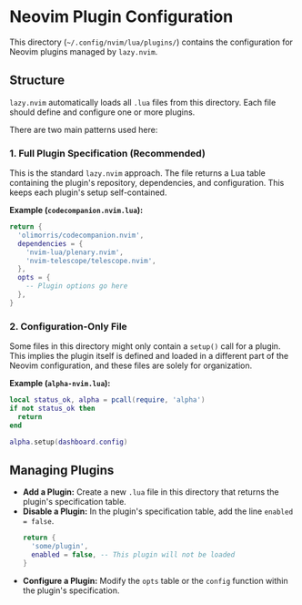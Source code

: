 # Neovim Plugin Configuration

This directory (`~/.config/nvim/lua/plugins/`) contains the configuration for Neovim plugins managed by `lazy.nvim`.

## Structure

`lazy.nvim` automatically loads all `.lua` files from this directory. Each file should define and configure one or more plugins.

There are two main patterns used here:

### 1. Full Plugin Specification (Recommended)

This is the standard `lazy.nvim` approach. The file returns a Lua table containing the plugin's repository, dependencies, and configuration. This keeps each plugin's setup self-contained.

**Example (`codecompanion.nvim.lua`):**
```lua
return {
  'olimorris/codecompanion.nvim',
  dependencies = {
    'nvim-lua/plenary.nvim',
    'nvim-telescope/telescope.nvim',
  },
  opts = {
    -- Plugin options go here
  },
}
```

### 2. Configuration-Only File

Some files in this directory might only contain a `setup()` call for a plugin. This implies the plugin itself is defined and loaded in a different part of the Neovim configuration, and these files are solely for organization.

**Example (`alpha-nvim.lua`):**
```lua
local status_ok, alpha = pcall(require, 'alpha')
if not status_ok then
  return
end

alpha.setup(dashboard.config)
```

## Managing Plugins

*   **Add a Plugin:** Create a new `.lua` file in this directory that returns the plugin's specification table.
*   **Disable a Plugin:** In the plugin's specification table, add the line `enabled = false`.
    ```lua
    return {
      'some/plugin',
      enabled = false, -- This plugin will not be loaded
    }
    ```
*   **Configure a Plugin:** Modify the `opts` table or the `config` function within the plugin's specification.
